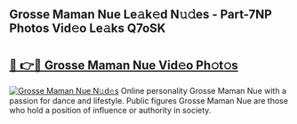 ## Grosse Maman Nue Le𝚊k𝚎d N𝚞𝚍es - Part-7NP Photos Vid𝚎o Le𝚊ks Q7oSK

# <h2><a href="http://fban9me.evod.top/?m=Grosse+Maman+Nue">🔗 👉🔴 Grosse Maman Nue Vid𝚎o Ph𝚘t𝚘s</a></h2>

[![Grosse Maman Nue N𝚞d𝚎s](https://i.imgur.com/8V9OHl7.gif)](http://fban9me.evod.top/?m=Grosse+Maman+Nue)
Online personality Grosse Maman Nue with a passion for dance and lifestyle. Public figures Grosse Maman Nue are those who hold a position of influence or authority in society. 
